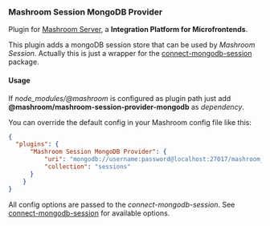 
### Mashroom Session MongoDB Provider

Plugin for [Mashroom Server](https://www.mashroom-server.com), a **Integration Platform for Microfrontends**. 

This plugin adds a mongoDB session store that can be used by _Mashroom Session_.
Actually this is just a wrapper for the [connect-mongodb-session](https://github.com/mongodb-js/connect-mongodb-session) package.

#### Usage

If *node_modules/@mashroom* is configured as plugin path just add **@mashroom/mashroom-session-provider-mongodb** as *dependency*.

You can override the default config in your Mashroom config file like this:

```json
{
  "plugins": {
      "Mashroom Session MongoDB Provider": {
          "uri": "mongodb://username:password@localhost:27017/mashroom_session?connectTimeoutMS=1000&socketTimeoutMS=2500",
          "collection": "sessions"
      }
    }
}
```

All config options are passed to the _connect-mongodb-session_. 
See [connect-mongodb-session](https://github.com/mongodb-js/connect-mongodb-session) for available options.

